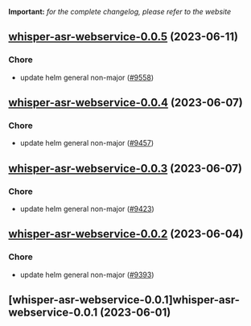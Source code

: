 **Important:**
*for the complete changelog, please refer to the website*




## [whisper-asr-webservice-0.0.5](https://github.com/truecharts/charts/compare/whisper-asr-webservice-0.0.4...whisper-asr-webservice-0.0.5) (2023-06-11)

### Chore

- update helm general non-major ([#9558](https://github.com/truecharts/charts/issues/9558))
  
  


## [whisper-asr-webservice-0.0.4](https://github.com/truecharts/charts/compare/whisper-asr-webservice-0.0.3...whisper-asr-webservice-0.0.4) (2023-06-07)

### Chore

- update helm general non-major ([#9457](https://github.com/truecharts/charts/issues/9457))
  
  


## [whisper-asr-webservice-0.0.3](https://github.com/truecharts/charts/compare/whisper-asr-webservice-0.0.2...whisper-asr-webservice-0.0.3) (2023-06-07)

### Chore

- update helm general non-major ([#9423](https://github.com/truecharts/charts/issues/9423))
  
  


## [whisper-asr-webservice-0.0.2](https://github.com/truecharts/charts/compare/whisper-asr-webservice-0.0.1...whisper-asr-webservice-0.0.2) (2023-06-04)

### Chore

- update helm general non-major ([#9393](https://github.com/truecharts/charts/issues/9393))
  
  


## [whisper-asr-webservice-0.0.1]whisper-asr-webservice-0.0.1 (2023-06-01)

